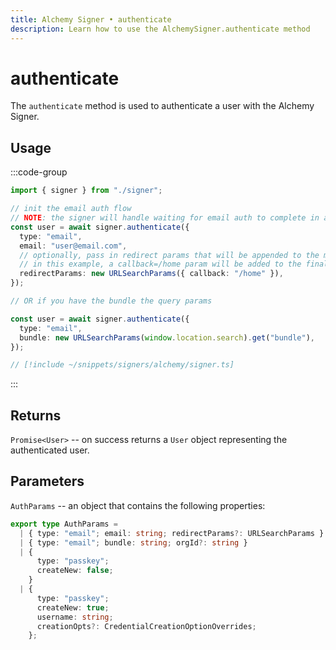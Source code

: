 ```yaml
---
title: Alchemy Signer • authenticate
description: Learn how to use the AlchemySigner.authenticate method
---
```


# authenticate

The `authenticate` method is used to authenticate a user with the Alchemy Signer.

## Usage

:::code-group

```ts [example.ts]
import { signer } from "./signer";

// init the email auth flow
// NOTE: the signer will handle waiting for email auth to complete in another tab with this method
const user = await signer.authenticate({
  type: "email",
  email: "user@email.com",
  // optionally, pass in redirect params that will be appended to the magic link url for the user
  // in this example, a callback=/home param will be added to the final URL
  redirectParams: new URLSearchParams({ callback: "/home" }),
});

// OR if you have the bundle the query params

const user = await signer.authenticate({
  type: "email",
  bundle: new URLSearchParams(window.location.search).get("bundle"),
});
```

```ts [signer.ts]
// [!include ~/snippets/signers/alchemy/signer.ts]
```

:::

## Returns

`Promise<User>` -- on success returns a `User` object representing the authenticated user.

## Parameters

`AuthParams` -- an object that contains the following properties:

```ts
export type AuthParams =
  | { type: "email"; email: string; redirectParams?: URLSearchParams }
  | { type: "email"; bundle: string; orgId?: string }
  | {
      type: "passkey";
      createNew: false;
    }
  | {
      type: "passkey";
      createNew: true;
      username: string;
      creationOpts?: CredentialCreationOptionOverrides;
    };
```
